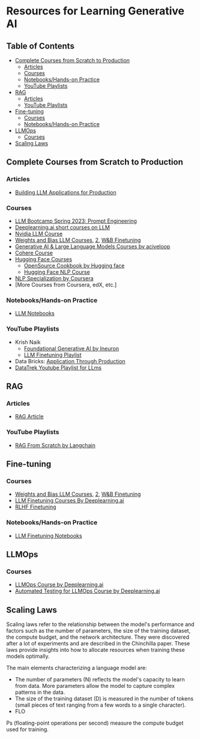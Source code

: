 # Resources for Learning Generative AI

## Table of Contents
- [Complete Courses from Scratch to Production](#complete-courses-from-scratch-to-production)
  - [Articles](#articles-under-complete-courses-from-scratch-to-production)
  - [Courses](#courses-under-complete-courses-from-scratch-to-production)
  - [Notebooks/Hands-on Practice](#notebookshands-on-practice-under-complete-courses-from-scratch-to-production)
  - [YouTube Playlists](#youtube-playlists-under-complete-courses-from-scratch-to-production)
- [RAG](#rag)
  - [Articles](#articles-under-rag)
  - [YouTube Playlists](#youtube-playlists-under-rag)
- [Fine-tuning](#fine-tuning)
  - [Courses](#courses-under-fine-tuning)
  - [Notebooks/Hands-on Practice](#notebookshands-on-practice-under-fine-tuning)
- [LLMOps](#llmops)
  - [Courses](#courses-under-llmops)
- [Scaling Laws](#scaling-laws)

## Complete Courses from Scratch to Production
### Articles
- [Building LLM Applications for Production](https://huyenchip.com/2023/04/11/llm-engineering.html)
### Courses
- [LLM Bootcamp Spring 2023: Prompt Engineering](https://fullstackdeeplearning.com/llm-bootcamp/spring-2023/prompt-engineering/)
- [Deeplearning.ai short courses on LLM](https://www.deeplearning.ai/short-courses/langchain-for-llm-application-development/)
- [Nvidia LLM Course](https://www.nvidia.com/en-in/training/)
- [Weights and Bias LLM Courses](https://www.wandb.courses/pages/w-b-courses), [2](https://www.wandb.courses/courses/building-llm-powered-apps), [W&B Finetuning](https://www.wandb.courses/courses/training-fine-tuning-LLMs)
- [Generative AI & Large Language Models Courses by aciveloop](https://learn.activeloop.ai/)
- [Cohere Course](https://docs.cohere.com/docs/the-cohere-platform)
- [Hugging Face Courses](https://huggingface.co/learn)
  - [OpenSource Cookbook by Hugging face](https://huggingface.co/learn/cookbook/index)
  - [Hugging Face NLP Course](https://huggingface.co/learn/nlp-course/chapter1/1?fw=pt)
- [NLP Specialization by Coursera](https://www.coursera.org/specializations/natural-language-processing)
- [More Courses from Coursera, edX, etc.]

### Notebooks/Hands-on Practice
- [LLM Notebooks](https://mlabonne.github.io/blog/posts/2023-06-07-Decoding_strategies.html)

### YouTube Playlists
- Krish Naik
  - [Foundational Generative AI by Ineuron](https://www.youtube.com/playlist?list=PLmQAMKHKeLZ-iTT-E2kK9uePrJ1Xua9VL)
  - [LLM Finetuning Playlist](https://www.youtube.com/playlist?list=PLZoTAELRMXVN9VbAx5I2VvloTtYmlApe3)
- Data Bricks: [Application Through Production](https://www.youtube.com/playlist?list=PLTPXxbhUt-YWSR8wtILixhZLF9qB_1yZm)
- [DataTrek Youtube Playlist for LLms](https://www.youtube.com/playlist?list=PL89V0TQq5GLofVxfT3D9hVK96ODiCghuM)

## RAG
### Articles
- [RAG Article](https://stackoverflow.blog/2023/10/18/retrieval-augmented-generation-keeping-llms-relevant-and-current/)

### YouTube Playlists
- [RAG From Scratch by Langchain](https://www.youtube.com/watch?v=wd7TZ4w1mSw&list=PLfaIDFEXuae2LXbO1_PKyVJiQ23ZztA0x)

## Fine-tuning
### Courses
- [Weights and Bias LLM Courses](https://www.wandb.courses/pages/w-b-courses), [2](https://www.wandb.courses/courses/building-llm-powered-apps), [W&B Finetuning](https://www.wandb.courses/courses/training-fine-tuning-LLMs)
- [LLM Finetuning Courses By Deeplearning.ai](https://www.deeplearning.ai/short-courses/finetuning-large-language-models/)
- [RLHF Finetuning](https://www.deeplearning.ai/short-courses/reinforcement-learning-from-human-feedback/)

### Notebooks/Hands-on Practice
- [LLM Finetuning Notebooks](https://github.com/ashishpatel26/LLM-Finetuning)

## LLMOps
### Courses
- [LLMOps Course by Deeplearning.ai](https://www.deeplearning.ai/short-courses/llmops/)
- [Automated Testing for LLMOps Course by Deeplearning.ai](https://www.deeplearning.ai/short-courses/automated-testing-llmops/)

## Scaling Laws
Scaling laws refer to the relationship between the model's performance and factors such as the number of parameters, the size of the training dataset, the compute budget, and the network architecture. They were discovered after a lot of experiments and are described in the Chinchilla paper. These laws provide insights into how to allocate resources when training these models optimally.

The main elements characterizing a language model are:

- The number of parameters (N) reflects the model's capacity to learn from data. More parameters allow the model to capture complex patterns in the data.
- The size of the training dataset (D) is measured in the number of tokens (small pieces of text ranging from a few words to a single character).
- FLO

Ps (floating-point operations per second) measure the compute budget used for training.